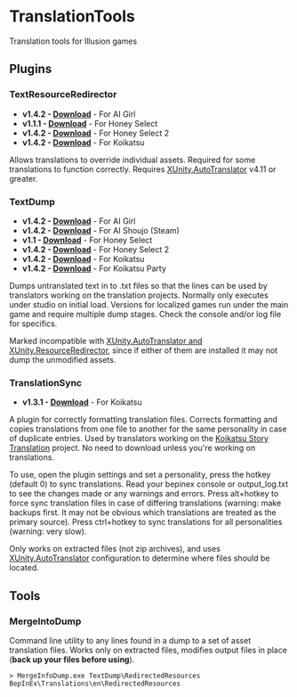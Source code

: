 # TranslationTools
Translation tools for Illusion games

## Plugins

### TextResourceRedirector

- **v1.4.2 - [Download](https://github.com/IllusionMods/TranslationTools/releases/download/r12/AI_TextResourceRedirector.v1.4.2.zip)** - For AI Girl
- **v1.1.1 - [Download](https://github.com/IllusionMods/TranslationTools/releases/download/r2/HS_TextResourceRedirector.v1.1.1.zip)** - For Honey Select
- **v1.4.2 - [Download](https://github.com/IllusionMods/TranslationTools/releases/download/r12/HS2_TextResourceRedirector.v1.4.2.zip)** - For Honey Select 2
- **v1.4.2 - [Download](https://github.com/IllusionMods/TranslationTools/releases/download/r12/KK_TextResourceRedirector.v1.4.2.zip)** - For Koikatsu



Allows translations to override individual assets. Required for some translations to function correctly. Requires [XUnity.AutoTranslator](https://github.com/bbepis/XUnity.AutoTranslator) v4.11 or greater.

### TextDump

- **v1.4.2 - [Download](https://github.com/IllusionMods/TranslationTools/releases/download/r11/AI_TextDump.v1.4.2.zip)** - For AI Girl
- **v1.4.2 - [Download](https://github.com/IllusionMods/TranslationTools/releases/download/r11/AI_INT_TextDump.v1.4.2.zip)** - For AI Shoujo (Steam)
- **v1.1 - [Download](https://github.com/IllusionMods/TranslationTools/releases/download/r2/HS_TextDump.v1.1.zip)** - For Honey Select
- **v1.4.2 - [Download](https://github.com/IllusionMods/TranslationTools/releases/download/r11/HS2_TextDump.v1.4.2.zip)** - For Honey Select 2
- **v1.4.2 - [Download](https://github.com/IllusionMods/TranslationTools/releases/download/r11/KK_TextDump.v1.4.2.zip)** - For Koikatsu
- **v1.4.2 - [Download](https://github.com/IllusionMods/TranslationTools/releases/download/r11/KKP_TextDump.v1.4.2.zip)** - For Koikatsu Party


Dumps untranslated text in to .txt files so that the lines can be used by translators working on the translation projects. Normally only executes under studio on initial load. Versions for localized games run under the main game and require multiple dump stages. Check the console and/or log file for specifics.

Marked incompatible with [XUnity.AutoTranslator and XUnity.ResourceRedirector](https://github.com/bbepis/XUnity.AutoTranslator), since if either of them are installed it may not dump the unmodified assets.

### TranslationSync

- **v1.3.1 - [Download](https://github.com/IllusionMods/TranslationTools/releases/download/r4/KK_TranslationSync.v1.3.1.zip)** - For Koikatsu

A plugin for correctly formatting translation files. Corrects formatting and copies translations from one file to another for the same personality in case of duplicate entries. Used by translators working on the [Koikatsu Story Translation](https://github.com/IllusionMods/KoikatsuStoryTranslation) project. No need to download unless you're working on translations.

To use, open the plugin settings and set a personality, press the hotkey (default 0) to sync translations. Read your bepinex console or output_log.txt to see the changes made or any warnings and errors. Press alt+hotkey to force sync translation files in case of differing translations (warning: make backups first. It may not be obvious which translations are treated as the primary source). Press ctrl+hotkey to sync translations for all personalities (warning: very slow).

Only works on extracted files (not zip archives), and uses [XUnity.AutoTranslator](https://github.com/bbepis/XUnity.AutoTranslator) configuration to determine where files should be located.

## Tools

### MergeIntoDump

Command line utility to any lines found in a dump to a set of asset translation files.  Works only on extracted files, modifies output files in place (**back up your files before using**).

```
> MergeInfoDump.exe TextDump\RedirectedResources BepInEx\Translations\en\RedirectedResources
```



